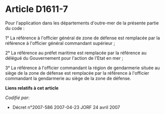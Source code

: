# Article D1611-7

Pour l'application dans les départements d'outre-mer de la présente partie du code :

1° La référence à l'officier général de zone de défense est remplacée par la référence à l'officier général commandant
supérieur ;

2° La référence au préfet maritime est remplacée par la référence au délégué du Gouvernement pour l'action de l'Etat en mer ;

3° La référence à l'officier commandant la région de gendarmerie située au siège de la zone de défense est remplacée par la
référence à l'officier commandant la gendarmerie au siège de la zone de défense.

**Liens relatifs à cet article**

_Codifié par_:

  - Décret n°2007-586 2007-04-23 JORF 24 avril 2007
